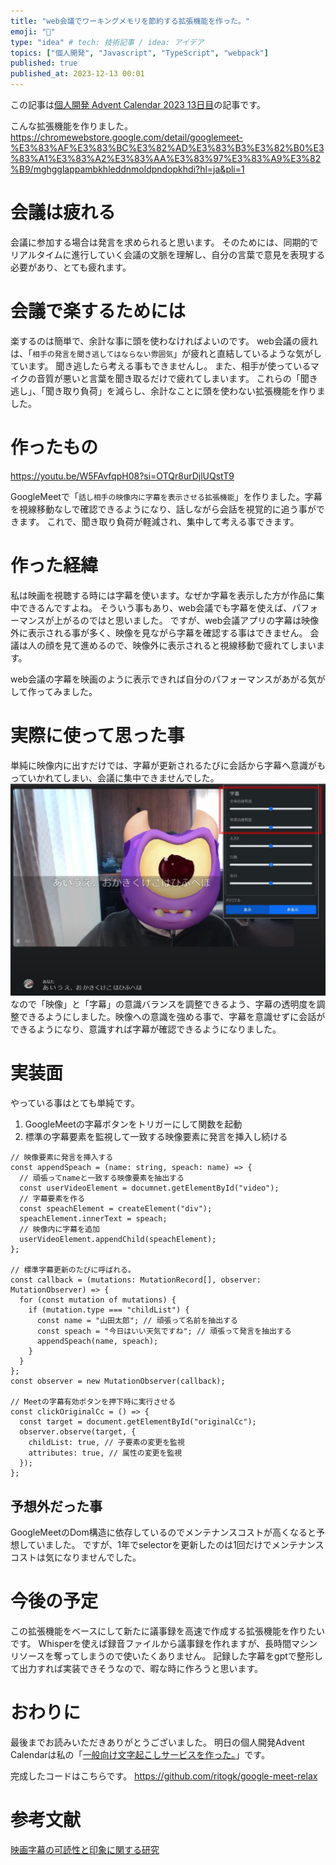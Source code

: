 ```yaml
---
title: "web会議でワーキングメモリを節約する拡張機能を作った。"
emoji: "🧠"
type: "idea" # tech: 技術記事 / idea: アイデア
topics: ["個人開発", "Javascript", "TypeScript", "webpack"]
published: true
published_at: 2023-12-13 00:01
---
```


この記事は[個人開発 Advent Calendar 2023 13日目](https://qiita.com/advent-calendar/2023/personal-developement)の記事です。

こんな拡張機能を作りました。
https://chromewebstore.google.com/detail/googlemeet-%E3%83%AF%E3%83%BC%E3%82%AD%E3%83%B3%E3%82%B0%E3%83%A1%E3%83%A2%E3%83%AA%E3%83%97%E3%83%A9%E3%82%B9/mghgglappambkhleddnmoldpndopkhdi?hl=ja&pli=1

# 会議は疲れる

会議に参加する場合は発言を求められると思います。
そのためには、同期的でリアルタイムに進行していく会議の文脈を理解し、自分の言葉で意見を表現する必要があり、とても疲れます。

# 会議で楽するためには

楽するのは簡単で、余計な事に頭を使わなければよいのです。
web会議の疲れは、「`相手の発言を聞き逃してはならない雰囲気`」が疲れと直結しているような気がしています。
聞き逃したら考える事もできませんし。
また、相手が使っているマイクの音質が悪いと言葉を聞き取るだけで疲れてしまいます。
これらの「聞き逃し」、「聞き取り負荷」を減らし、余計なことに頭を使わない拡張機能を作りました。

# 作ったもの

https://youtu.be/W5FAvfqpH08?si=OTQr8urDjlUQstT9

GoogleMeetで「`話し相手の映像内に字幕を表示させる拡張機能`」を作りました。字幕を視線移動なしで確認できるようになり、話しながら会話を視覚的に追う事ができます。
これで、聞き取り負荷が軽減され、集中して考える事できます。

# 作った経緯

私は映画を視聴する時には字幕を使います。なぜか字幕を表示した方が作品に集中できるんですよね。
そういう事もあり、web会議でも字幕を使えば、パフォーマンスが上がるのではと思いました。
ですが、web会議アプリの字幕は映像外に表示される事が多く、映像を見ながら字幕を確認する事はできません。
会議は人の顔を見て進めるので、映像外に表示されると視線移動で疲れてしまいます。

web会議の字幕を映画のように表示できれば自分のパフォーマンスがあがる気がして作ってみました。

# 実際に使って思った事

単純に映像内に出すだけでは、字幕が更新されるたびに会話から字幕へ意識がもっていかれてしまい、会議に集中できませんでした。
![](/images/3a4f02cf6695d8/1.png)
なので「映像」と「字幕」の意識バランスを調整できるよう、字幕の透明度を調整できるようにしました。映像への意識を強める事で、字幕を意識せずに会話ができるようになり、意識すれば字幕が確認できるようになりました。

# 実装面

やっている事はとても単純です。

1. GoogleMeetの字幕ボタンをトリガーにして関数を起動
2. 標準の字幕要素を監視して一致する映像要素に発言を挿入し続ける

```tsx
// 映像要素に発言を挿入する
const appendSpeach = (name: string, speach: name) => {
  // 頑張ってnameと一致する映像要素を抽出する
  const userVideoElement = documnet.getElementById("video");
  // 字幕要素を作る
  const speachElement = createElement("div");
  speachElement.innerText = speach;
  // 映像内に字幕を追加
  userVideoElement.appendChild(speachElement);
};

// 標準字幕更新のたびに呼ばれる。
const callback = (mutations: MutationRecord[], observer: MutationObserver) => {
  for (const mutation of mutations) {
    if (mutation.type === "childList") {
      const name = "山田太郎"; // 頑張って名前を抽出する
      const speach = "今日はいい天気ですね"; // 頑張って発言を抽出する
      appendSpeach(name, speach);
    }
  }
};
const observer = new MutationObserver(callback);

// Meetの字幕有効ボタンを押下時に実行させる
const clickOriginalCc = () => {
  const target = document.getElementById("originalCc");
  observer.observe(target, {
    childList: true, // 子要素の変更を監視
    attributes: true, // 属性の変更を監視
  });
};
```

## 予想外だった事

GoogleMeetのDom構造に依存しているのでメンテナンスコストが高くなると予想していました。
ですが、1年でselectorを更新したのは1回だけでメンテナンスコストは気になりませんでした。

# 今後の予定

この拡張機能をベースにして新たに議事録を高速で作成する拡張機能を作りたいです。
Whisperを使えば録音ファイルから議事録を作れますが、長時間マシンリソースを奪ってしまうので使いたくありません。
記録した字幕をgptで整形して出力すれば実装できそうなので、暇な時に作ろうと思います。

# おわりに

最後までお読みいただきありがとうございました。
明日の個人開発Advent Calendarは私の「[一般向け文字起こしサービスを作った。](https://zenn.dev/homing/articles/9ea769ab12f310)」です。

完成したコードはこちらです。
https://github.com/ritogk/google-meet-relax

# 参考文献

[映画字幕の可読性と印象に関する研究](https://www.jstage.jst.go.jp/article/jssd/60/0/60_169/_pdf)
